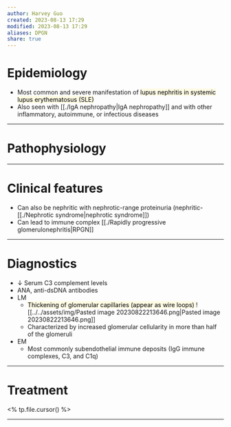 ```yaml
---
author: Harvey Guo
created: 2023-08-13 17:29
modified: 2023-08-13 17:29
aliases: DPGN
share: true
---
```

# Epidemiology
- Most common and severe manifestation of <mark style="background: #FFF3A34A;">lupus nephritis in systemic lupus erythematosus (SLE)</mark>
- Also seen with [[./IgA nephropathy|IgA nephropathy]] and with other inflammatory, autoimmune, or infectious diseases

---
# Pathophysiology


---
# Clinical features
- Can also be nephritic with nephrotic-range proteinuria (nephritic-[[./Nephrotic syndrome|nephrotic syndrome]])
- Can lead to immune complex [[./Rapidly progressive glomerulonephritis|RPGN]]

---
# Diagnostics
- ↓ Serum C3 complement levels
- ANA, anti-dsDNA antibodies
- LM
	- <mark style="background: #FFF3A34A;">Thickening of glomerular capillaries (appear as wire loops) </mark>![[../../assets/img/Pasted image 20230822213646.png|Pasted image 20230822213646.png]]
	- Characterized by increased glomerular cellularity in more than half of the glomeruli
- EM
	- Most commonly subendothelial immune deposits (IgG immune complexes, C3, and C1q)

---
# Treatment
<% tp.file.cursor() %>

---
